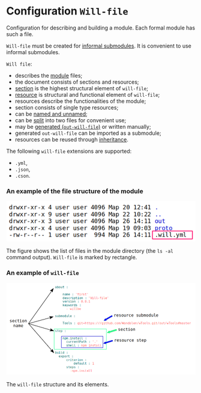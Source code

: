 # Configuration <code>Will-file</code>  

Configuration for describing and building a module. Each formal module has such a file.  

`Will-file` must be created for [informal submodules](SubmoduleInformal.md). It is convenient to use informal submodules.

`Will file`:  
- describes the [module](Module.md#Module) files;  
- the document consists of sections and resources;  
- [section](Structure.mdSection-will-file) is the highest structural element of `will-file`;  
- [resource](Structure.mdResources) is structural and functional element of `will-file`;  
- resources describe the functionalities of the module;  
- section consists of single type resources;  
- can be [named and unnamed](WillFileNamedAndSplit.md#Named-will-file);  
- can be [split](WillFileNamedAndSplit.md#Split-will-file) into two files for convenient use;
- may be [generated (`out-will-file`)](WillFileExported.md#Exported-will-file-out-will-file) or written manually;
- generated `out-will-file` can be imported as a submodule;
- resources can be reused through [inheritance](Inheritance.md).

The following `will-file` extensions are supported:
- `.yml`,
- `.json`,
- `.cson`.  

### An example of the file structure of the module

![will.file.png](./images/will.file.png)

The figure shows the list of files in the module directory (the `ls -al` command output). `Will-file` is marked by rectangle.

### An example of `will-file`

![will.file.inner.png](./images/will.file.inner.png)

The `will-file` structure and its elements.

